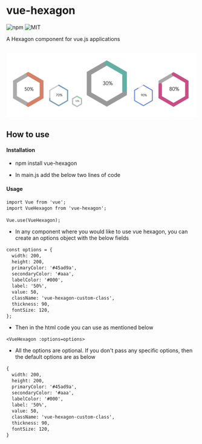 # vue-hexagon

![npm](https://img.shields.io/npm/v/vue-hexagon?color=brightgreen&style=plastic) ![MIT](https://img.shields.io/npm/l/vue-hexagon?color=brightgreen&style=plastic)

A Hexagon component for vue.js applications

![screenshot.png](src/screenshot.png)
-----

## How to use

#### Installation
- npm install vue-hexagon

- In main.js add the below two lines of code

#### Usage
````
import Vue from 'vue';
import VueHexagon from 'vue-hexagon';

Vue.use(VueHexagon);
````

- In any component where you would like to use vue hexagon, you can create an options object with the below fields

````
const options = {
  width: 200,
  height: 200,
  primaryColor: '#45ad9a',
  secondaryColor: '#aaa',
  labelColor: '#000',
  label: '50%',
  value: 50,
  className: 'vue-hexagon-custom-class',
  thickness: 90,
  fontSize: 120,
};

````
- Then in the html code you can use as mentioned below
````
<VueHexagon :options=options>
````

- All the options are optional. If you don't pass any specific options, then the default options are as below

````
{
  width: 200,
  height: 200,
  primaryColor: '#45ad9a',
  secondaryColor: '#aaa',
  labelColor: '#000',
  label: '50%',
  value: 50,
  className: 'vue-hexagon-custom-class',
  thickness: 90,
  fontSize: 120,
}
````




<!-- https://www.telerik.com/blogs/vuejs-how-to-build-your-first-package-publish-it-on-npm -->
